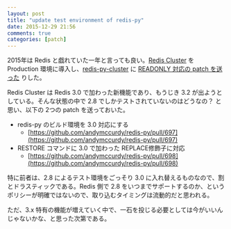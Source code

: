 ```yaml
---
layout: post
title: "update test environment of redis-py"
date: 2015-12-29 21:56
comments: true
categories: [patch]
---
```

2015年は Redis と戯れていた一年と言っても良い。[Redis Cluster](http://redis.io/topics/cluster-spec) を Production 環境に導入し、[redis-py-cluster](https://github.com/Grokzen/redis-py-cluster) に [READONLY 対応の patch を送った](https://github.com/Grokzen/redis-py-cluster/pull/76) りした。

Redis Cluster は Redis 3.0 で加わった新機能であり、もうじき 3.2 が出ようとしている。そんな状態の中で 2.8 でしかテストされていないのはどうなの？ と思い、以下の 2つの patch を送っておいた。

* redis-py のビルド環境を 3.0 対応にする
    * [https://github.com/andymccurdy/redis-py/pull/697](https://github.com/andymccurdy/redis-py/pull/697)  
* RESTORE コマンドに 3.0 で加わった REPLACE修飾子に対応
    * [https://github.com/andymccurdy/redis-py/pull/698](https://github.com/andymccurdy/redis-py/pull/698)

特に前者は、2.8 によるテスト環境をごっそり 3.0 に入れ替えるものなので、割とドラスティックである。Redis 側で 2.8 をいつまでサポートするのか、というポリシーが明確ではないので、取り込むタイミングは流動的だと思われる。

ただ、3.x 特有の機能が増えていく中で、一石を投じる必要としては今がいいんじゃないかな、と思った次第である。
